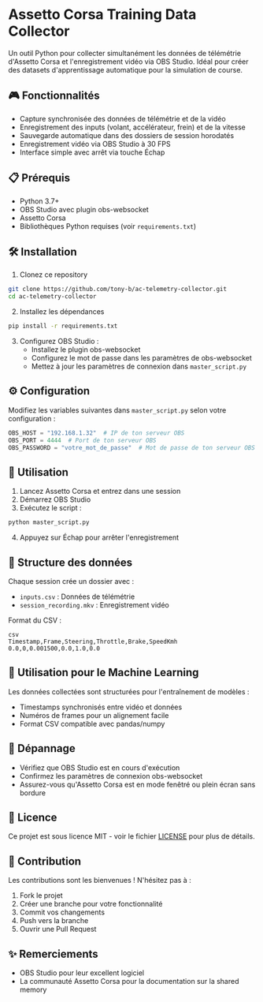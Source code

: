 # Assetto Corsa Training Data Collector

Un outil Python pour collecter simultanément les données de télémétrie d'Assetto Corsa et l'enregistrement vidéo via OBS Studio. Idéal pour créer des datasets d'apprentissage automatique pour la simulation de course.

## 🎮 Fonctionnalités

- Capture synchronisée des données de télémétrie et de la vidéo
- Enregistrement des inputs (volant, accélérateur, frein) et de la vitesse
- Sauvegarde automatique dans des dossiers de session horodatés
- Enregistrement vidéo via OBS Studio à 30 FPS
- Interface simple avec arrêt via touche Échap

## 📋 Prérequis

- Python 3.7+
- OBS Studio avec plugin obs-websocket
- Assetto Corsa
- Bibliothèques Python requises (voir `requirements.txt`)

## 🛠️ Installation

1. Clonez ce repository
```bash
git clone https://github.com/tony-b/ac-telemetry-collector.git
cd ac-telemetry-collector
```


2. Installez les dépendances
```	bash
pip install -r requirements.txt
```


3. Configurez OBS Studio :
   - Installez le plugin obs-websocket
   - Configurez le mot de passe dans les paramètres de obs-websocket
   - Mettez à jour les paramètres de connexion dans `master_script.py`

## ⚙️ Configuration

Modifiez les variables suivantes dans `master_script.py` selon votre configuration :

```python
OBS_HOST = "192.168.1.32"  # IP de ton serveur OBS
OBS_PORT = 4444  # Port de ton serveur OBS
OBS_PASSWORD = "votre_mot_de_passe"  # Mot de passe de ton serveur OBS
```


## 🚀 Utilisation

1. Lancez Assetto Corsa et entrez dans une session
2. Démarrez OBS Studio
3. Exécutez le script :

```bash
python master_script.py
```

4. Appuyez sur Échap pour arrêter l'enregistrement

## 📁 Structure des données

Chaque session crée un dossier avec :
- `inputs.csv` : Données de télémétrie
- `session_recording.mkv` : Enregistrement vidéo

Format du CSV :
```
csv
Timestamp,Frame,Steering,Throttle,Brake,SpeedKmh
0.0,0,0.001500,0.0,1.0,0.0
```


## 🤖 Utilisation pour le Machine Learning

Les données collectées sont structurées pour l'entraînement de modèles :
- Timestamps synchronisés entre vidéo et données
- Numéros de frames pour un alignement facile
- Format CSV compatible avec pandas/numpy

## 🔧 Dépannage

- Vérifiez que OBS Studio est en cours d'exécution
- Confirmez les paramètres de connexion obs-websocket
- Assurez-vous qu'Assetto Corsa est en mode fenêtré ou plein écran sans bordure

## 📄 Licence

Ce projet est sous licence MIT - voir le fichier [LICENSE](LICENSE) pour plus de détails.

## 🤝 Contribution

Les contributions sont les bienvenues ! N'hésitez pas à :
1. Fork le projet
2. Créer une branche pour votre fonctionnalité
3. Commit vos changements
4. Push vers la branche
5. Ouvrir une Pull Request

## ✨ Remerciements

- OBS Studio pour leur excellent logiciel
- La communauté Assetto Corsa pour la documentation sur la shared memory
